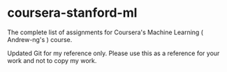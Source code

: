 # coursera-stanford-ml

The complete list of assignments for Coursera's Machine Learning ( Andrew-ng's ) course. 

Updated Git for my reference only. Please use this as a reference for your work and not to copy my work. 

